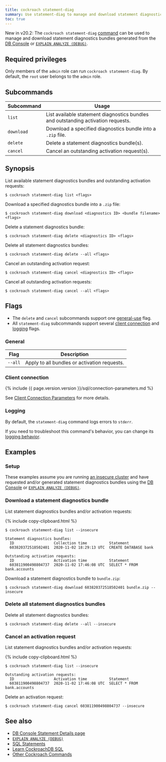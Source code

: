 ```yaml
---
title: cockroach statement-diag
summary: Use statement-diag to manage and download statement diagnostics bundles.
toc: true
---
```


<span class="version-tag">New in v20.2:</span> The `cockroach statement-diag` [command](cockroach-commands.html) can be used to manage and download statement diagnostics bundles generated from the [DB Console](ui-statements-page.html#diagnostics) or [`EXPLAIN ANALYZE (DEBUG)`](explain-analyze.html#explain-analyze-debug).

## Required privileges

Only members of the `admin` role can run `cockroach statement-diag`. By default, the `root` user belongs to the `admin` role.

## Subcommands

Subcommand | Usage
-----------|------
`list` | List available statement diagnostics bundles and outstanding activation requests.
`download` | Download a specified diagnostics bundle into a `.zip` file.
`delete` | Delete a statement diagnostics bundle(s).
`cancel` | Cancel an outstanding activation request(s).

## Synopsis

List available statement diagnostics bundles and outstanding activation requests:

~~~ shell
$ cockroach statement-diag list <flags>
~~~

Download a specified diagnostics bundle into a `.zip` file:

~~~ shell
$ cockroach statement-diag download <diagnostics ID> <bundle filename> <flags>
~~~

Delete a statement diagnostics bundle:

~~~ shell
$ cockroach statement-diag delete <diagnostics ID> <flags>
~~~

Delete all statement diagnostics bundles:

~~~ shell
$ cockroach statement-diag delete --all <flags>
~~~

Cancel an outstanding activation request:

~~~ shell
$ cockroach statement-diag cancel <diagnostics ID> <flags>
~~~

Cancel all outstanding activation requests:

~~~ shell
$ cockroach statement-diag cancel --all <flags>
~~~

## Flags

- The `delete` and `cancel` subcommands support one [general-use](#general) flag.
- All `statement-diag` subcommands support several [client connection](#client-connection) and [logging](#logging) flags.

### General

Flag | Description
-----|------------
`--all` | Apply to all bundles or activation requests.

### Client connection

{% include {{ page.version.version }}/sql/connection-parameters.md %}

See [Client Connection Parameters](connection-parameters.html) for more details.

### Logging

By default, the `statement-diag` command logs errors to `stderr`.

If you need to troubleshoot this command's behavior, you can change its [logging behavior](debug-and-error-logs.html).

## Examples

### Setup

These examples assume you are running [an insecure cluster](start-a-local-cluster.html) and have requested and/or generated statement diagnostics bundles using the [DB Console](ui-statements-page.html#diagnostics) or [`EXPLAIN ANALYZE (DEBUG)`](explain-analyze.html#explain-analyze-debug).

### Download a statement diagnostics bundle

List statement diagnostics bundles and/or activation requests:

{% include copy-clipboard.html %}
~~~ shell
$ cockroach statement-diag list --insecure
~~~

~~~
Statement diagnostics bundles:
  ID                  Collection time          Statement
  603820372518502401  2020-11-02 18:29:13 UTC  CREATE DATABASE bank

Outstanding activation requests:
  ID                  Activation time          Statement
  603811900498804737  2020-11-02 17:46:08 UTC  SELECT * FROM bank.accounts
~~~

Download a statement diagnostics bundle to `bundle.zip`:

~~~ shell
$ cockroach statement-diag download 603820372518502401 bundle.zip --insecure
~~~

### Delete all statement diagnostics bundles

Delete all statement diagnostics bundles:

~~~ shell
$ cockroach statement-diag delete --all --insecure
~~~

### Cancel an activation request

List statement diagnostics bundles and/or activation requests:

{% include copy-clipboard.html %}
~~~ shell
$ cockroach statement-diag list --insecure
~~~

~~~
Outstanding activation requests:
  ID                  Activation time          Statement
  603811900498804737  2020-11-02 17:46:08 UTC  SELECT * FROM bank.accounts
~~~

Delete an activation request:

~~~ shell
$ cockroach statement-diag cancel 603811900498804737 --insecure
~~~

## See also

- [DB Console Statement Details page](ui-statements-page.html#statement-details-page)
- [`EXPLAIN ANALYZE (DEBUG)`](explain-analyze.html#explain-analyze-debug)
- [SQL Statements](sql-statements.html)
- [Learn CockroachDB SQL](learn-cockroachdb-sql.html)
- [Other Cockroach Commands](cockroach-commands.html)
